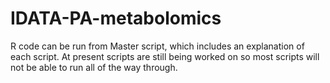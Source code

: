 # IDATA-PA-metabolomics

R code can be run from Master script, which includes an explanation of each script. At present scripts are still being worked on so most scripts will not be able to run all of the way through.
